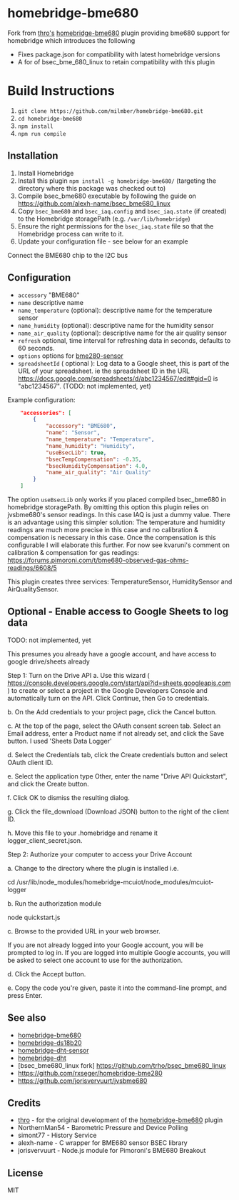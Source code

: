 # homebridge-bme680

Fork from [thro's](https://github.com/trho) [homebridge-bme680](https://github.com/trho/homebridge-bme680) plugin
providing bme680 support for homebridge which introduces the following

* Fixes package.json for compatibility with latest homebridge versions
* A for of bsec_bme_680_linux to retain compatibility with this plugin

# Build Instructions

1. `git clone https://github.com/milmber/homebridge-bme680.git`
2. `cd homebridge-bme680`   
3. `npm install`
4. `npm run compile`

## Installation

1.	Install Homebridge
2.	Install this plugin `npm install -g homebridge-bme680/` (targeting the directory where this package was checked out to)
3.  Compile bsec_bme680 executable by following the guide on https://github.com/alexh-name/bsec_bme680_linux
4.  Copy `bsec_bme680` and `bsec_iaq.config` and `bsec_iaq.state` (if created) to the Homebridge storagePath (e.g. `/var/lib/homebridge`)
5.  Ensure the right permissions for the `bsec_iaq.state` file so that the Homebridge process can write to it.    
6.	Update your configuration file - see below for an example

Connect the BME680 chip to the I2C bus

## Configuration
* `accessory` "BME680"
* `name` descriptive name
* `name_temperature` (optional): descriptive name for the temperature sensor
* `name_humidity` (optional): descriptive name for the humidity sensor
* `name_air_quality` (optional): descriptive name for the air quality sensor
* `refresh` optional, time interval for refreshing data in seconds, defaults to 60 seconds.
* `options` options for [bme280-sensor](https://www.npmjs.com/package/bme280-sensor)
* `spreadsheetId` ( optional ): Log data to a Google sheet, this is part of the URL of your spreadsheet.  ie the spreadsheet ID in the URL https://docs.google.com/spreadsheets/d/abc1234567/edit#gid=0 is "abc1234567". (TODO: not implemented, yet)


Example configuration:

```json
    "accessories": [
        {
            "accessory": "BME680",
            "name": "Sensor",
            "name_temperature": "Temperature",
            "name_humidity": "Humidity",
            "useBsecLib": true,
            "bsecTempCompensation": -0.35,
            "bsecHumidityCompensation": 4.0,
            "name_air_quality": "Air Quality"
        }
    ]
```

The option `useBsecLib` only works if you placed compiled bsec_bme680 in homebridge storagePath.
By omitting this option this plugin relies on jvsbme680's sensor readings. In this case IAQ is just a dummy value.
There is an advantage using this simpler solution:
The temperature and humidity readings are much more precise in this case and no calibration & compensation is necessary in this case.
Once the compensation is this configurable I will elaborate this further.
For now see kvaruni's comment on calibration & compensation for gas readings:
https://forums.pimoroni.com/t/bme680-observed-gas-ohms-readings/6608/5


This plugin creates three services: TemperatureSensor, HumiditySensor and AirQualitySensor.

## Optional - Enable access to Google Sheets to log data

TODO: not implemented, yet

This presumes you already have a google account, and have access to google drive/sheets already

Step 1: Turn on the Drive API
a. Use this wizard ( https://console.developers.google.com/start/api?id=sheets.googleapis.com )
to create or select a project in the Google Developers Console and automatically turn on the API. Click Continue, then Go to credentials.

b. On the Add credentials to your project page, click the Cancel button.

c. At the top of the page, select the OAuth consent screen tab. Select an Email address, enter a Product name if not already set, and click the Save button.  I used 'Sheets Data Logger'

d. Select the Credentials tab, click the Create credentials button and select OAuth client ID.

e. Select the application type Other, enter the name "Drive API Quickstart", and click the Create button.

f. Click OK to dismiss the resulting dialog.

g. Click the file_download (Download JSON) button to the right of the client ID.

h. Move this file to your .homebridge and rename it logger_client_secret.json.

Step 2: Authorize your computer to access your Drive Account

a. Change to the directory where the plugin is installed i.e.

cd /usr/lib/node_modules/homebridge-mcuiot/node_modules/mcuiot-logger

b. Run the authorization module

node quickstart.js

c. Browse to the provided URL in your web browser.

If you are not already logged into your Google account, you will be prompted to log in. If you are logged into multiple Google accounts, you will be asked to select one account to use for the authorization.

d. Click the Accept button.

e. Copy the code you're given, paste it into the command-line prompt, and press Enter.

## See also

* [homebridge-bme680](https://github.com/trho/homebridge-bme680)
* [homebridge-ds18b20](https://www.npmjs.com/package/homebridge-ds18b20)
* [homebridge-dht-sensor](https://www.npmjs.com/package/homebridge-dht-sensor)
* [homebridge-dht](https://www.npmjs.com/package/homebridge-dht)
* [bsec_bme680_linux fork] https://github.com/trho/bsec_bme680_linux
* https://github.com/rxseger/homebridge-bme280
* https://github.com/jorisvervuurt/jvsbme680


## Credits

* [thro](https://github.com/trho) - for the original development of the [homebridge-bme680](https://github.com/trho/homebridge-bme680) plugin
* NorthernMan54 - Barometric Pressure and Device Polling
* simont77 - History Service
* alexh-name - C wrapper for BME680 sensor BSEC library
* jorisvervuurt - Node.js module for Pimoroni's BME680 Breakout

## License

MIT
